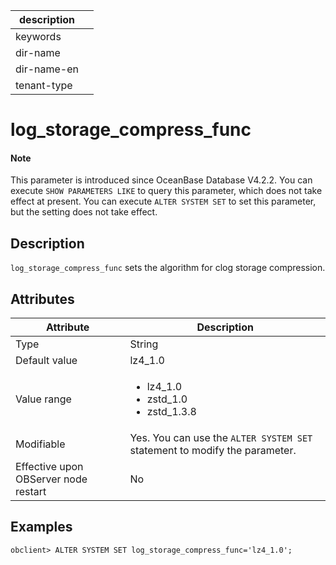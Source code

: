 |description||
|---|---|
|keywords||
|dir-name||
|dir-name-en||
|tenant-type||

# log_storage_compress_func

<main id="notice" type='explain'>
  <h4>Note</h4>
  <p>This parameter is introduced since OceanBase Database V4.2.2. You can execute <code>SHOW PARAMETERS LIKE</code> to query this parameter, which does not take effect at present. You can execute <code>ALTER SYSTEM SET</code> to set this parameter, but the setting does not take effect. </p>
</main>

## Description

`log_storage_compress_func` sets the algorithm for clog storage compression.

## Attributes

| **Attribute** | **Description** |
| --- | --- |
| Type | String |
| Default value | lz4_1.0 |
| Value range | <ul><li>lz4_1.0  </li><li>zstd_1.0 </li><li>zstd_1.3.8 </li></ul> |
| Modifiable | Yes. You can use the `ALTER SYSTEM SET` statement to modify the parameter.  |
| Effective upon OBServer node restart | No |

## Examples

  ```shell
  obclient> ALTER SYSTEM SET log_storage_compress_func='lz4_1.0';
  ```

